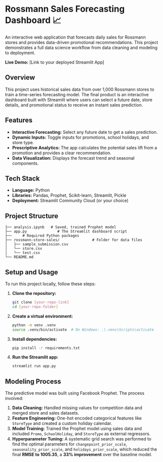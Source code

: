 #  Rossmann Sales Forecasting Dashboard 📈

An interactive web application that forecasts daily sales for Rossmann stores and provides data-driven promotional recommendations. This project demonstrates a full data science workflow from data cleaning and modeling to deployment.

**Live Demo:** [Link to your deployed Streamlit App]

## Overview

This project uses historical sales data from over 1,000 Rossmann stores to train a time-series forecasting model. The final product is an interactive dashboard built with Streamlit where users can select a future date, store details, and promotional status to receive an instant sales prediction.

## Features

- **Interactive Forecasting:** Select any future date to get a sales prediction.
- **Dynamic Inputs:** Toggle inputs for promotions, school holidays, and store type.
- **Prescriptive Analytics:** The app calculates the potential sales lift from a promotion and provides a clear recommendation.
- **Data Visualization:** Displays the forecast trend and seasonal components.

## Tech Stack

- **Language:** Python
- **Libraries:** Pandas, Prophet, Scikit-learn, Streamlit, Pickle
- **Deployment:** Streamlit Community Cloud (or your choice)

## Project Structure
```
├── analysis.ipynb   # Saved, trained Prophet model
├── app.py              # The Streamlit dashboard script
├──     # Required Python packages
├── rossmann-store-sales/               # Folder for data files
│   ├── sample_submission.csv
│   └── store.csv
|   └── test.csv
└── README.md
```
## Setup and Usage

To run this project locally, follow these steps:

1.  **Clone the repository:**
    ```bash
    git clone [your-repo-link]
    cd [your-repo-folder]
    ```
2.  **Create a virtual environment:**
    ```bash
    python -m venv .venv
    source .venv/bin/activate  # On Windows: .\.venv\Scripts\activate
    ```
3.  **Install dependencies:**
    ```bash
    pip install -r requirements.txt
    ```
4.  **Run the Streamlit app:**
    ```bash
    streamlit run app.py
    ```

## Modeling Process

The predictive model was built using Facebook Prophet. The process involved:
1.  **Data Cleaning:** Handled missing values for competition data and merged store and sales datasets.
2.  **Feature Engineering:** One-hot encoded categorical features like `StoreType` and created a custom holiday calendar.
3.  **Model Training:** Trained the Prophet model using sales data and included `Promo`, `SchoolHoliday`, and `StoreType` as external regressors.
4.  **Hyperparameter Tuning:** A systematic grid search was performed to find the optimal parameters for `changepoint_prior_scale`, `seasonality_prior_scale`, and `holidays_prior_scale`, which reduced the final **RMSE to 1005.35**, a **33% improvement** over the baseline model.

